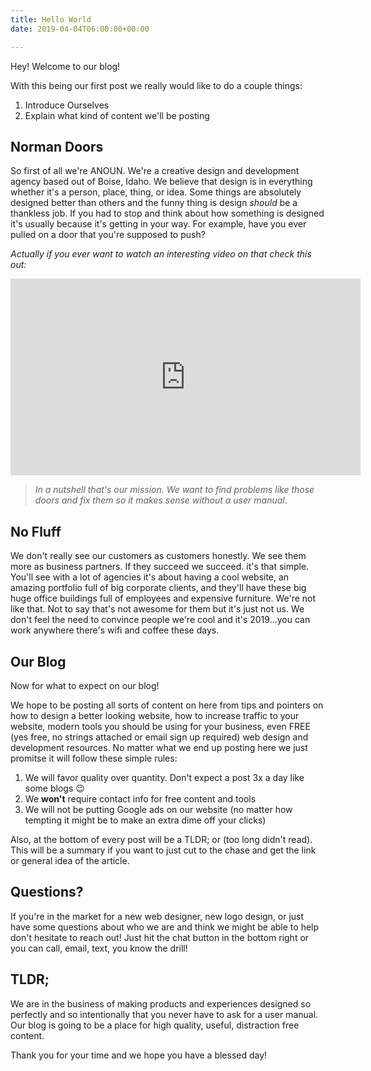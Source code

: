 ```yaml
---
title: Hello World
date: 2019-04-04T06:00:00+00:00

---
```

Hey! Welcome to our blog!

With this being our first post we really would like to do a couple things:

1. Introduce Ourselves
2. Explain what kind of content we'll be posting

## Norman Doors

So first of all we're <span class="anoun-title">ANOUN</span>. We're a creative design and development agency based out of Boise, Idaho. We believe that design is in everything whether it's a person, place, thing, or idea. Some things are absolutely designed better than others and the funny thing is design _should_ be a thankless job. If you had to stop and think about how something is designed it's usually because it's getting in your way. For example, have you ever pulled on a door that you're supposed to push?

_Actually if you ever want to watch an interesting video on that check this out:_

<iframe width="560" height="315" src="https://www.youtube.com/embed/yY96hTb8WgI" frameborder="0" allow="accelerometer; autoplay; encrypted-media; gyroscope; picture-in-picture" allowfullscreen></iframe>

> _In a nutshell that's our mission. We want to find problems like those doors and fix them so it makes sense without a user manual._

## No Fluff

We don't really see our customers as customers honestly. We see them more as business partners. If they succeed we succeed. it's that simple. You'll see with a lot of agencies it's about having a cool website, an amazing portfolio full of big corporate clients, and they'll have these big huge office buildings full of employees and expensive furniture. We're not like that. Not to say that's not awesome for them but it's just not us. We don't feel the need to convince people we're cool and it's 2019...you can work anywhere there's wifi and coffee these days.

## Our Blog

Now for what to expect on our blog!

We hope to be posting all sorts of content on here from tips and pointers on how to design a better looking website, how to increase traffic to your website, modern tools you should be using for your business, even FREE (yes free, no strings attached or email sign up required) web design and development resources. No matter what we end up posting here we just promitse it will follow these simple rules:

1. We will favor quality over quantity. Don't expect a post 3x a day like some blogs 😉
2. We **won't** require contact info for free content and tools
3. We will not be putting Google ads on our website (no matter how tempting it might be to make an extra dime off your clicks)

Also, at the bottom of every post will be a TLDR; or (too long didn't read). This will be a summary if you want to just cut to the chase and get the link or general idea of the article.

## Questions?

If you're in the market for a new web designer, new logo design, or just have some questions about who we are and think we might be able to help don't hesitate to reach out! Just hit the chat button in the bottom right or you can call, email, text, you know the drill!

## TLDR;

We are in the business of making products and experiences designed so perfectly and so intentionally that you never have to ask for a user manual. Our blog is going to be a place for high quality, useful, distraction free content.

Thank you for your time and we hope you have a blessed day!